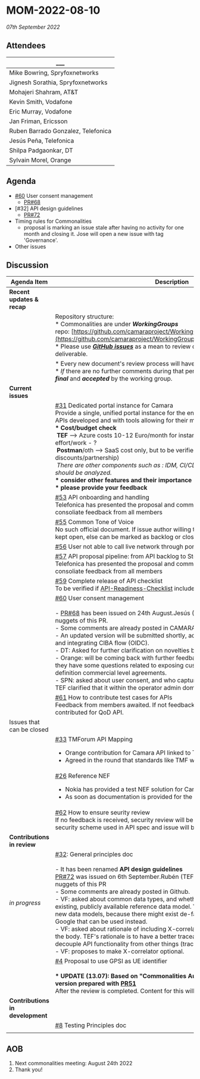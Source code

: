 # MOM-2022-08-10

*07th September 2022*
<br>
## Attendees

| \_\_\_ |
| --- |
| Mike Bowring, Spryfoxnetworks |
| Jignesh Sorathia, Spryfoxnetworks |
| Mohajeri Shahram, AT&T |
| Kevin Smith, Vodafone |
| Eric Murray, Vodafone |
| Jan Friman, Ericsson |
| Ruben Barrado Gonzalez, Telefonica |
| Jesús Peña, Telefonica |
| Shilpa Padgaonkar, DT |
| Sylvain Morel, Orange |


## Agenda

* [#60](https://github.com/camaraproject/WorkingGroups/issues/60) User consent management
  * [PR#68](https://github.com/camaraproject/WorkingGroups/pull/68)
* [#32] API design guidelines
  * [PR#72](https://github.com/camaraproject/WorkingGroups/pull/72)
* Timing rules for Commonalities
  * proposal is marking an issue stale after having no activity for one month and closing it. Jose will open a new issue with tag 'Governance'. 
* Other issues







## Discussion
| Agenda Item | Description |
| ----------- | ----------- |
| **Recent updates & recap** |  |
|  | Repository structure:<br>\* Commonalities are under <i>**WorkingGroups**</i> repo: [https://github.com/camaraproject/WorkingGroups/tree/main/Commonalities](https://github.com/camaraproject/WorkingGroups/tree/main/Commonalities)<br>\* Please use [***GitHub issues***](https://github.com/camaraproject/WorkingGroups/issues?q=is%3Aissue+is%3Aopen+label%3Acommonalities) as a mean to review or verify the status of each deliverable. |
|  | \* Every new document's review process will have a dedicated GitHub issue<br>\* *If* there are no further comments during that period we consider the document as <b>*final*</b> and <b>*accepted*</b> by the working group. |
| **Current issues** |  |
|  | [#31](https://github.com/camaraproject/WorkingGroups/issues/31) Dedicated portal instance for Camara<br>Provide a single, unified portal instance for the entire project, hosting the different APIs developed and with tools allowing for their management.<br>**\* Cost/budget check**<br> **TEF** --> Azure costs 10-12 Euro/month for instance in prod, administration effort/work - ?<br> **Postman**/oth --> SaaS cost only, but to be verified (open source discounts/partnership)<br> *There are other components such as : IDM, CI/CD, Exposure GW which also should be analyzed.*<br>**\* consider other features and their importance (testing?)**<br>**\* please provide your feedback** |
|  | [#53](https://github.com/camaraproject/WorkingGroups/issues/53) API onboarding and handling<br>Telefonica has presented the proposal and comments are being collected  to consoliate feedback from all members |
|  | [#55](https://github.com/camaraproject/WorkingGroups/issues/55) Common Tone of Voice <br>No such official document. If issue author willing to contribute, the issue can be kept open, else can be marked as backlog or closed with stale label. |
|  | [#56](https://github.com/camaraproject/WorkingGroups/issues/56) User not able to call live network through portal |
|  | [#57](https://github.com/camaraproject/WorkingGroups/issues/57) <span class="s1">API proposal pipeline: from API backlog to SteerCo approval</span><br><span class="s1"></span>Telefonica has presented the proposal and comments are being collected  to consoliate feedback from all members |
|  | [#59](https://github.com/camaraproject/WorkingGroups/issues/59) Complete release of API checklist<br>To be verified if [API-Readiness-Checklist](https://github.com/camaraproject/WorkingGroups/blob/main/Commonalities/documentation/Working/API-Readiness-Checklist.md) includes needed requirements |
|  | [#60](https://github.com/camaraproject/WorkingGroups/issues/60) User consent management <br><br> - [PR#68](https://github.com/camaraproject/WorkingGroups/pull/68) has been issued on 24th August.Jesús (TEF) has presented the golden nuggets of this PR. <br> - Some comments are already posted in CAMARA. <br> - An updated version will be submitted shortly, addressing reviewers' comments and integrating CIBA flow (OIDC). <br> - DT: Asked for further clarification on novelties brought by the new CIBA flow <br> - Orange: will be coming back with further feedback after internal validation, but they have some questions related to exposing customer data that might require the definition commercial level agreements.<br> - SPN: asked about user consent, and who captures it (operator, 3rd party, etc.). TEF clarified that it within the operator admin domain.|
|  | [#61](https://github.com/camaraproject/WorkingGroups/issues/61) How to contribute test cases for APIs<br>Feedback from members awaited. If not feedback is provided a sample set will be contributed for QoD API. |
| Issues that can be closed |  |
|  | [#33](https://github.com/camaraproject/WorkingGroups/issues/33) TMForum API Mapping<br><ul><li>Orange contribution for Camara API linked to TMF API: [presentation link](https://github.com/camaraproject/WorkingGroups/blob/main/Commonalities/documentation/Contributions/May%2018th%20Camara%20meeting%20v2.pptx)</li><li>Agreed in the round that standards like TMF will be used when applicable</li></ul> |
|  | [#26](https://github.com/camaraproject/WorkingGroups/issues/26) Reference NEF<br><ul><li>Nokia has provided a test NEF solution for Camara.</li><li>As soon as documentation is provided for the same, this issue can be closed</li></ul> |
|  | [#62](https://github.com/camaraproject/WorkingGroups/issues/62) How to ensure seurity review<br>If no feedback is received, security review will be restricted to authN-authZ security scheme used in API spec and issue will be closed. |
| **Contributions in review** |  |
| *in progress* | [#32](https://github.com/camaraproject/WorkingGroups/issues/32): General principles doc<br><br> - It has been renamed **API design guidelines** <br> [PR#72](https://github.com/camaraproject/WorkingGroups/pull/72) was issued on 6th September.Rubén (TEF) has presented the golden nuggets of this PR <br> - Some comments are already posted in Github. <br> - VF: asked about common data types, and whether they are fetched from an existing, publicly available reference data model. VF is concerned about proposing new data models, because there might exist de-facto standard data models from Google that can be used instead. <br> - VF: asked about rationale of including X-correlator in the headers rather than in the body. TEF's rationale is to have a better traceability at the backends, and to decouple API functionality from other things (traceability, correlation, ...).<br> - VF: proposes to make X-correlator optional. 
|  | [#4](https://github.com/camaraproject/WorkingGroups/issues/4) P<span class="js-issue-title markdown-title" style="box-sizing: border-box;">roposal to use GPSI as UE identifier</span><br><br>**\* UPDATE (13.07): Based on "Commonalities AuthN/AuthZ" document, new version prepared with [PR51](https://github.com/camaraproject/WorkingGroups/pull/51)**<br>After the review is completed. Content for this will be moved to a new document. |
| **Contributions in development** |  |
|  | [#8](https://github.com/camaraproject/WorkingGroups/issues/8) Testing Principles doc |
|  |  |

## AOB

1. Next commonalities meeting: August 24th 2022
2. Thank you!